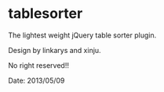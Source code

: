 tablesorter
===========

The lightest weight jQuery table sorter plugin.

Design by linkarys and xinju. <!-- modified by xinju,just a test. -->

No right reserved!!

Date: 2013/05/09
